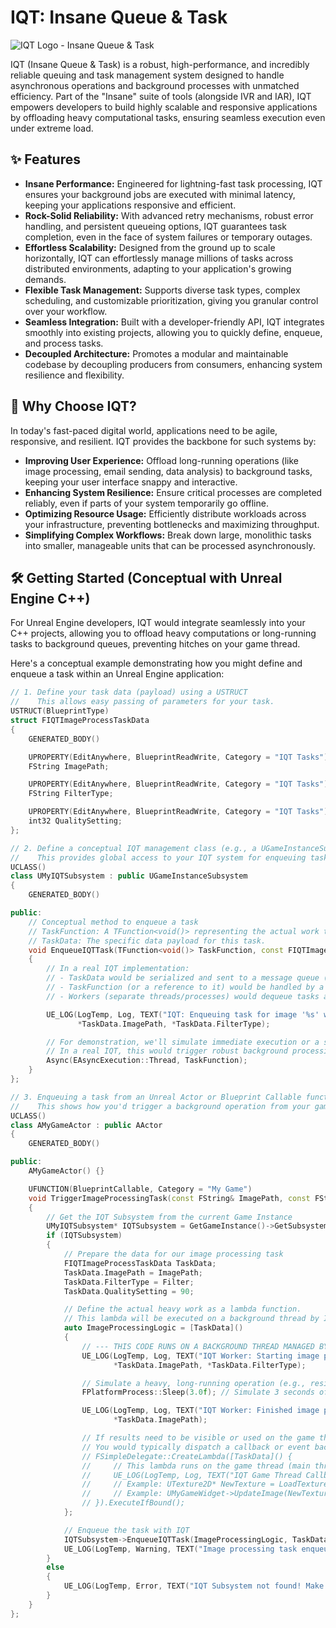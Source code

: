 # IQT: Insane Queue & Task

![IQT Logo - Insane Queue & Task](https://insaneframework.com/wp-content/uploads/2025/08/LogoIQT-300x140.png)

IQT (Insane Queue & Task) is a robust, high-performance, and incredibly reliable queuing and task management system designed to handle asynchronous operations and background processes with unmatched efficiency. Part of the "Insane" suite of tools (alongside IVR and IAR), IQT empowers developers to build highly scalable and responsive applications by offloading heavy computational tasks, ensuring seamless execution even under extreme load.

## ✨ Features

*   **Insane Performance:** Engineered for lightning-fast task processing, IQT ensures your background jobs are executed with minimal latency, keeping your applications responsive and efficient.
*   **Rock-Solid Reliability:** With advanced retry mechanisms, robust error handling, and persistent queueing options, IQT guarantees task completion, even in the face of system failures or temporary outages.
*   **Effortless Scalability:** Designed from the ground up to scale horizontally, IQT can effortlessly manage millions of tasks across distributed environments, adapting to your application's growing demands.
*   **Flexible Task Management:** Supports diverse task types, complex scheduling, and customizable prioritization, giving you granular control over your workflow.
*   **Seamless Integration:** Built with a developer-friendly API, IQT integrates smoothly into existing projects, allowing you to quickly define, enqueue, and process tasks.
*   **Decoupled Architecture:** Promotes a modular and maintainable codebase by decoupling producers from consumers, enhancing system resilience and flexibility.

## 🚀 Why Choose IQT?

In today's fast-paced digital world, applications need to be agile, responsive, and resilient. IQT provides the backbone for such systems by:

*   **Improving User Experience:** Offload long-running operations (like image processing, email sending, data analysis) to background tasks, keeping your user interface snappy and interactive.
*   **Enhancing System Resilience:** Ensure critical processes are completed reliably, even if parts of your system temporarily go offline.
*   **Optimizing Resource Usage:** Efficiently distribute workloads across your infrastructure, preventing bottlenecks and maximizing throughput.
*   **Simplifying Complex Workflows:** Break down large, monolithic tasks into smaller, manageable units that can be processed asynchronously.

## 🛠️ Getting Started (Conceptual with Unreal Engine C++)

For Unreal Engine developers, IQT would integrate seamlessly into your C++ projects, allowing you to offload heavy computations or long-running tasks to background queues, preventing hitches on your game thread.

Here's a conceptual example demonstrating how you might define and enqueue a task within an Unreal Engine application:

```cpp
// 1. Define your task data (payload) using a USTRUCT
//    This allows easy passing of parameters for your task.
USTRUCT(BlueprintType)
struct FIQTImageProcessTaskData
{
    GENERATED_BODY()

    UPROPERTY(EditAnywhere, BlueprintReadWrite, Category = "IQT Tasks")
    FString ImagePath;

    UPROPERTY(EditAnywhere, BlueprintReadWrite, Category = "IQT Tasks")
    FString FilterType;

    UPROPERTY(EditAnywhere, BlueprintReadWrite, Category = "IQT Tasks")
    int32 QualitySetting;
};

// 2. Define a conceptual IQT management class (e.g., a UGameInstanceSubsystem)
//    This provides global access to your IQT system for enqueuing tasks.
UCLASS()
class UMyIQTSubsystem : public UGameInstanceSubsystem
{
    GENERATED_BODY()

public:
    // Conceptual method to enqueue a task
    // TaskFunction: A TFunction<void()> representing the actual work to be done.
    // TaskData: The specific data payload for this task.
    void EnqueueIQTTask(TFunction<void()> TaskFunction, const FIQTImageProcessTaskData& TaskData)
    {
        // In a real IQT implementation:
        // - TaskData would be serialized and sent to a message queue (e.g., RabbitMQ, Kafka).
        // - TaskFunction (or a reference to it) would be handled by a worker pool.
        // - Workers (separate threads/processes) would dequeue tasks and execute TaskFunction.

        UE_LOG(LogTemp, Log, TEXT("IQT: Enqueuing task for image '%s' with filter '%s'"),
               *TaskData.ImagePath, *TaskData.FilterType);

        // For demonstration, we'll simulate immediate execution or a simple async call within Unreal.
        // In a real IQT, this would trigger robust background processing across your system.
        Async(EAsyncExecution::Thread, TaskFunction);
    }
};

// 3. Enqueuing a task from an Unreal Actor or Blueprint Callable function
//    This shows how you'd trigger a background operation from your game logic.
UCLASS()
class AMyGameActor : public AActor
{
    GENERATED_BODY()

public:
    AMyGameActor() {}

    UFUNCTION(BlueprintCallable, Category = "My Game")
    void TriggerImageProcessingTask(const FString& ImagePath, const FString& Filter)
    {
        // Get the IQT Subsystem from the current Game Instance
        UMyIQTSubsystem* IQTSubsystem = GetGameInstance()->GetSubsystem<UMyIQTSubsystem>();
        if (IQTSubsystem)
        {
            // Prepare the data for our image processing task
            FIQTImageProcessTaskData TaskData;
            TaskData.ImagePath = ImagePath;
            TaskData.FilterType = Filter;
            TaskData.QualitySetting = 90;

            // Define the actual heavy work as a lambda function.
            // This lambda will be executed on a background thread by IQT.
            auto ImageProcessingLogic = [TaskData]()
            {
                // --- THIS CODE RUNS ON A BACKGROUND THREAD MANAGED BY IQT ---
                UE_LOG(LogTemp, Log, TEXT("IQT Worker: Starting image processing for '%s' with filter '%s'"),
                       *TaskData.ImagePath, *TaskData.FilterType);

                // Simulate a heavy, long-running operation (e.g., resizing, applying complex filters, disk I/O)
                FPlatformProcess::Sleep(3.0f); // Simulate 3 seconds of work

                UE_LOG(LogTemp, Log, TEXT("IQT Worker: Finished image processing for '%s'"),
                       *TaskData.ImagePath);

                // If results need to be visible or used on the game thread (e.g., update UI, load new texture):
                // You would typically dispatch a callback or event back to the game thread.
                // FSimpleDelegate::CreateLambda([TaskData]() {
                //     // This lambda runs on the game thread (main thread)
                //     UE_LOG(LogTemp, Log, TEXT("IQT Game Thread Callback: Image '%s' processing complete, updating UI."), *TaskData.ImagePath);
                //     // Example: UTexture2D* NewTexture = LoadTextureFromDisk(TaskData.ImagePath);
                //     // Example: UMyGameWidget->UpdateImage(NewTexture);
                // }).ExecuteIfBound();
            };

            // Enqueue the task with IQT
            IQTSubsystem->EnqueueIQTTask(ImageProcessingLogic, TaskData);
            UE_LOG(LogTemp, Warning, TEXT("Image processing task enqueued successfully!"));
        }
        else
        {
            UE_LOG(LogTemp, Error, TEXT("IQT Subsystem not found! Make sure it's initialized."));
        }
    }
};
